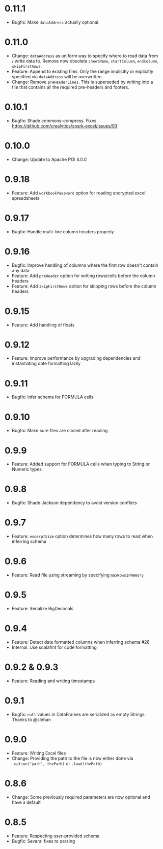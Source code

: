 0.11.1
======
- Bugfix: Make `dataAddress` actually optional.

0.11.0
======
- Change: `dataAddress` as uniform way to specify where to read data from / write data to.
  Remove now obsolete `sheetName`, `startColumn`, `endColumn`, `skipFirstRows`.
- Feature: Append to existing files.
  Only the range implicitly or explicitly specified via `dataAddress` will be overwritten.
- Change: Remove `preHeaderLines`.
  This is superseded by writing into a file that contains all the required pre-headers and footers.

0.10.1
======
- Bugfix: Shade commons-compress. Fixes https://github.com/crealytics/spark-excel/issues/93

0.10.0
======
- Change: Update to Apache POI 4.0.0

0.9.18
======
- Feature: Add `workbookPassword` option for reading encrypted excel spreadsheets

0.9.17
======
- Bugfix: Handle multi-line column headers properly

0.9.16
======
- Bugfix: Improve handling of columns where the first row doesn't contain any data
- Feature: Add `preHeader` option for writing rows/cells before the column headers
- Feature: Add `skipFirstRows` option for skipping rows before the column headers

0.9.15
=====
- Feature: Add handling of floats

0.9.12
=====
- Feature: Improve performance by upgrading dependencies and instantiating date formatting lazily

0.9.11
=====
- Bugfix: Infer schema for FORMULA cells

0.9.10
=====
- Bugfix: Make sure files are closed after reading

0.9.9
=====
- Feature: Added support for FORMULA cells when typing to String or Numeric types

0.9.8
=====
- Bugfix: Shade Jackson dependency to avoid version conflicts

0.9.7
=====
- Feature: `excerptSize` option determines how many rows to read when inferring schema

0.9.6
=====
- Feature: Read file using streaming by specifying `maxRowsInMemory`

0.9.5
=====
- Feature: Serialize BigDecimals

0.9.4
=====
- Feature: Detect date formatted columns when inferring schema #28
- Internal: Use scalafmt for code formatting

0.9.2 & 0.9.3
=============
- Feature: Reading and writing timestamps

0.9.1
=====
- Bugfix: `null` values in DataFrames are serialized as empty Strings. Thanks to @slehan

0.9.0
=====
- Feature: Writing Excel files
- Change: Providing the path to the file is now either done via `.option("path", thePath)` or `.load(thePath)`

0.8.6
=====
- Change: Some previously required parameters are now optional and have a default

0.8.5
=====
- Feature: Respecting user-provided schema
- Bugfix: Several fixes to parsing
